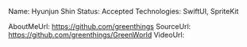 Name: Hyunjun Shin
Status: Accepted
Technologies: SwiftUI, SpriteKit

AboutMeUrl: https://github.com/greenthings
SourceUrl: https://github.com/greenthings/GreenWorld
VideoUrl: 

<!---
EXAMPLE
Name: John Appleseed
Status: Submitted <or> Winner <or> Distinguished <or> Rejected
Technologies: SwiftUI, RealityKit, CoreGraphic

AboutMeUrl: https://linkedin.com/in/johnappleseed
SourceUrl: https://github.com/johnappleseed/wwdc2025
VideoUrl: https://youtu.be/ABCDE123456
-->

